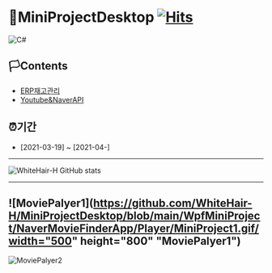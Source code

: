 

# 🚩MiniProjectDesktop                                                [![Hits](https://hits.seeyoufarm.com/api/count/incr/badge.svg?url=https%3A%2F%2Fgithub.com%2Fgjbae1212%2Fhit-counter)](https://hits.seeyoufarm.com)                    

<img alt="C#" src="https://img.shields.io/badge/c%23%20-%23239120.svg?&style=for-the-badge&logo=c-sharp&logoColor=white"/>


## 🏳Contents
- [ERP재고관리](#ERP재고관리)
- [Youtube&NaverAPI](#Youtube&NaverAPI)

## ⏰기간
- [2021-03-19] ~ [2021-04-]

--------------------------

![WhiteHair-H GitHub stats](https://github-readme-stats.vercel.app/api?username=anuraghazra&theme=kacho_ga&show_icons=true)


--------------------------


![MoviePalyer1](https://github.com/WhiteHair-H/MiniProjectDesktop/blob/main/WpfMiniProject/NaverMovieFinderApp/Player/MiniProject1.gif/width="500" height="800" "MoviePalyer1")
--------------------------

![MoviePalyer2](https://github.com/WhiteHair-H/MiniProjectDesktop/blob/main/WpfMiniProject/NaverMovieFinderApp/Player/MiniProject2.gif "MoviePalyer2")
